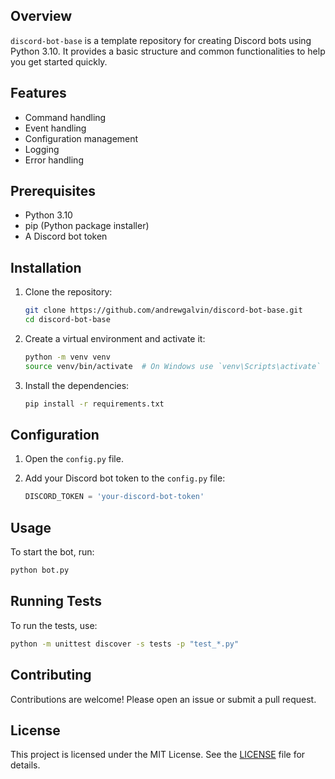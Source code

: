 ## Overview

`discord-bot-base` is a template repository for creating Discord bots using Python 3.10. It provides a basic structure and common functionalities to help you get started quickly.

## Features

- Command handling
- Event handling
- Configuration management
- Logging
- Error handling

## Prerequisites

- Python 3.10
- pip (Python package installer)
- A Discord bot token

## Installation

1. Clone the repository:

   ```sh
   git clone https://github.com/andrewgalvin/discord-bot-base.git
   cd discord-bot-base
   ```

2. Create a virtual environment and activate it:

   ```sh
   python -m venv venv
   source venv/bin/activate  # On Windows use `venv\Scripts\activate`
   ```

3. Install the dependencies:
   ```sh
   pip install -r requirements.txt
   ```

## Configuration

1. Open the `config.py` file.

2. Add your Discord bot token to the `config.py` file:
   ```python
   DISCORD_TOKEN = 'your-discord-bot-token'
   ```

## Usage

To start the bot, run:

```sh
python bot.py
```

## Running Tests

To run the tests, use:

```sh
python -m unittest discover -s tests -p "test_*.py"
```

## Contributing

Contributions are welcome! Please open an issue or submit a pull request.

## License

This project is licensed under the MIT License. See the [LICENSE](LICENSE) file for details.
